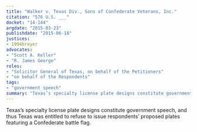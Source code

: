 ```yaml
---
title: "Walker v. Texas Div., Sons of Confederate Veterans, Inc."
citation: "576 U.S. ___"
docket: "14-144"
argdate: "2015-03-23"
publishdate: "2015-06-18"
justices:
- 1994breyer
advocates:
- "Scott A. Keller"
- "R. James George"
roles:
- "Solicitor General of Texas, on behalf of the Petitioners"
- "on behalf of the Respondents"
tags:
- "government speech"
summary: "Texas’s specialty license plate designs constitute government speech, and thus Texas was entitled to refuse to issue respondents’ proposed plates featuring a Confederate battle flag."
---
```

Texas’s specialty license plate designs constitute government speech, and thus Texas was entitled to refuse to issue respondents’ proposed plates featuring a Confederate battle flag.

